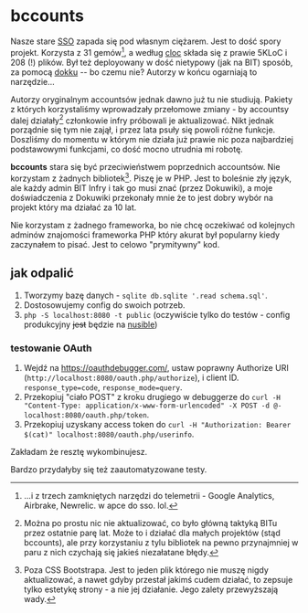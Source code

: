 # bccounts

Nasze stare
[SSO](https://git.iiet.pl/iiet/iietusers/)
zapada się pod własnym ciężarem.
Jest to dość spory projekt.
Korzysta z 31 gemów[^telemetry],
a według [cloc](https://github.com/AlDanial/cloc) składa się z prawie 5KLoC i 208 (!) plików.
Był też deployowany w dość nietypowy (jak na BIT) sposób,
za pomocą [dokku](https://dokku.com/) -- bo czemu nie?
Autorzy w końcu ogarniają to narzędzie...

Autorzy oryginalnym accountsów jednak dawno już tu nie studiują.
Pakiety z których korzystaliśmy wprowadzały przełomowe zmiany -
by accountsy dalej działały[^outdated] członkowie infry próbowali je aktualizować.
Nikt jednak porządnie się tym nie zajął, i przez lata psuły się powoli różne funkcje.
Doszliśmy do momentu w którym nie działa już prawie nic poza najbardziej podstawowymi funkcjami,
co dość mocno utrudnia mi robotę.

**bccounts** stara się być przeciwieństwem poprzednich accountsów.
Nie korzystam z żadnych bibliotek[^bootstrap].
Piszę je w PHP.
Jest to boleśnie zły język,
ale każdy admin BIT Infry i tak go musi znać (przez Dokuwiki),
a moje doświadczenia z Dokuwiki przekonały mnie że to jest dobry wybór na projekt który ma działać za 10 lat.

Nie korzystam z żadnego frameworka,
bo nie chcę oczekiwać od kolejnych adminów znajomości frameworka PHP
który akurat był popularny kiedy zaczynałem to pisać.
Jest to celowo "prymitywny" kod.

[^telemetry]: ...i z trzech zamkniętych narzędzi do telemetrii - Google Analytics, Airbrake, Newrelic.  w apce do sso. lol.

[^outdated]: Można po prostu nic nie aktualizować, co było główną taktyką BITu przez ostatnie parę lat.  Może to i działać dla małych projektów (stąd bccounts), ale przy korzystaniu z tylu bibliotek na pewno przynajmniej w paru z nich czychają się jakieś niezałatane błędy.

[^bootstrap]: Poza CSS Bootstrapa.  Jest to jeden plik którego nie muszę nigdy aktualizować, a nawet gdyby przestał jakimś cudem działać, to zepsuje tylko estetykę strony - a nie jej działanie.  Jego zalety przewyższają wady.

## jak odpalić
1. Tworzymy bazę danych - `sqlite db.sqlite '.read schema.sql'`.
2. Dostosowujemy config do swoich potrzeb.
3. `php -S localhost:8080 -t public` (oczywiście tylko do testów - config produkcyjny ~~jest~~ będzie na [nusible](https://git.iiet.pl/iiet/nusible/tree/main))

### testowanie OAuth
1. Wejdź na https://oauthdebugger.com/, ustaw poprawny Authorize URI (`http://localhost:8080/oauth.php/authorize`), i client ID. `response_type=code`, `response_mode=query`.
2. Przekopiuj "ciało POST" z kroku drugiego w debuggerze do `curl -H "Content-Type: application/x-www-form-urlencoded" -X POST -d @- localhost:8080/oauth.php/token`.
3. Przekopiuj uzyskany access token do `curl -H "Authorization: Bearer $(cat)" localhost:8080/oauth.php/userinfo`.

Zakładam że resztę wykombinujesz.

Bardzo przydałyby się też zaautomatyzowane testy.
